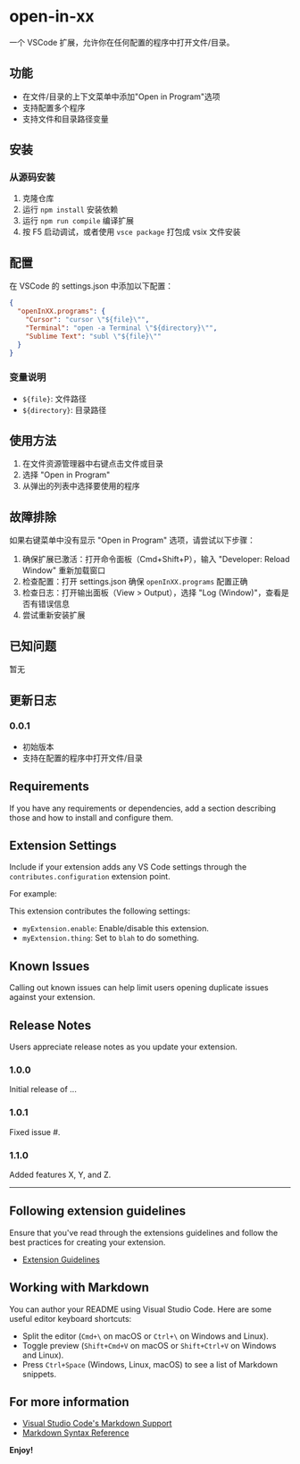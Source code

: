 # open-in-xx

一个 VSCode 扩展，允许你在任何配置的程序中打开文件/目录。

## 功能

- 在文件/目录的上下文菜单中添加"Open in Program"选项
- 支持配置多个程序
- 支持文件和目录路径变量

## 安装

### 从源码安装

1. 克隆仓库
2. 运行 `npm install` 安装依赖
3. 运行 `npm run compile` 编译扩展
4. 按 F5 启动调试，或者使用 `vsce package` 打包成 vsix 文件安装

## 配置

在 VSCode 的 settings.json 中添加以下配置：

```json
{
  "openInXX.programs": {
    "Cursor": "cursor \"${file}\"",
    "Terminal": "open -a Terminal \"${directory}\"",
    "Sublime Text": "subl \"${file}\""
  }
}
```

### 变量说明

- `${file}`: 文件路径
- `${directory}`: 目录路径

## 使用方法

1. 在文件资源管理器中右键点击文件或目录
2. 选择 "Open in Program"
3. 从弹出的列表中选择要使用的程序

## 故障排除

如果右键菜单中没有显示 "Open in Program" 选项，请尝试以下步骤：

1. 确保扩展已激活：打开命令面板（Cmd+Shift+P），输入 "Developer: Reload Window" 重新加载窗口
2. 检查配置：打开 settings.json 确保 `openInXX.programs` 配置正确
3. 检查日志：打开输出面板（View > Output），选择 "Log (Window)"，查看是否有错误信息
4. 尝试重新安装扩展

## 已知问题

暂无

## 更新日志

### 0.0.1

- 初始版本
- 支持在配置的程序中打开文件/目录

## Requirements

If you have any requirements or dependencies, add a section describing those and how to install and configure them.

## Extension Settings

Include if your extension adds any VS Code settings through the `contributes.configuration` extension point.

For example:

This extension contributes the following settings:

* `myExtension.enable`: Enable/disable this extension.
* `myExtension.thing`: Set to `blah` to do something.

## Known Issues

Calling out known issues can help limit users opening duplicate issues against your extension.

## Release Notes

Users appreciate release notes as you update your extension.

### 1.0.0

Initial release of ...

### 1.0.1

Fixed issue #.

### 1.1.0

Added features X, Y, and Z.

---

## Following extension guidelines

Ensure that you've read through the extensions guidelines and follow the best practices for creating your extension.

* [Extension Guidelines](https://code.visualstudio.com/api/references/extension-guidelines)

## Working with Markdown

You can author your README using Visual Studio Code. Here are some useful editor keyboard shortcuts:

* Split the editor (`Cmd+\` on macOS or `Ctrl+\` on Windows and Linux).
* Toggle preview (`Shift+Cmd+V` on macOS or `Shift+Ctrl+V` on Windows and Linux).
* Press `Ctrl+Space` (Windows, Linux, macOS) to see a list of Markdown snippets.

## For more information

* [Visual Studio Code's Markdown Support](http://code.visualstudio.com/docs/languages/markdown)
* [Markdown Syntax Reference](https://help.github.com/articles/markdown-basics/)

**Enjoy!**
